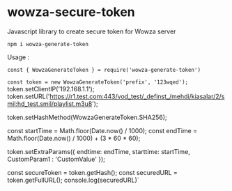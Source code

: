 # wowza-secure-token
Javascript library to create secure token for Wowza server

`npm i wowza-generate-token`


Usage :

`const { WowzaGenerateToken } = require('wowza-generate-token')`

`const token = new WowzaGenerateToken('prefix', '123wqed');`
token.setClientIP('192.168.1.1');
token.setURL('https://r1.test.com:443/vod_test/_definst_/mehdi/kiasalar/2/smil:hd_test.smil/playlist.m3u8');

token.setHashMethod(WowzaGenerateToken.SHA256);

const startTime = Math.floor(Date.now() / 1000);
const endTime = Math.floor(Date.now() / 1000) + (3 * 60 * 60);

token.setExtraParams({ endtime: endTime, starttime: startTime, CustomParam1 : 'CustomValue' });

const secureToken = token.getHash();
const securedURL = token.getFullURL();
console.log(securedURL)`